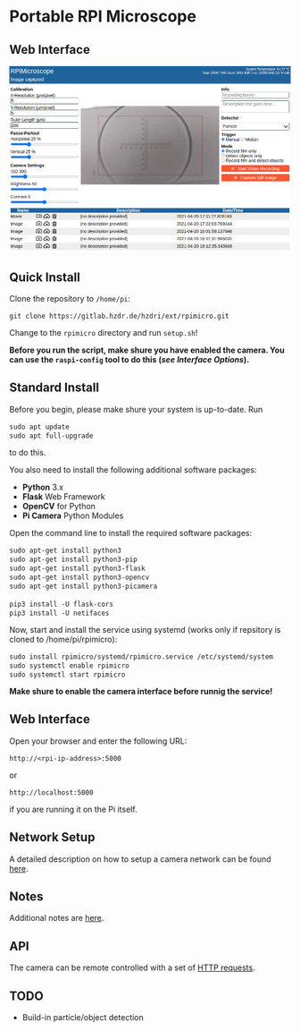 # Portable RPI Microscope

## Web Interface

![WebInterface](/doc/web_interface.png)

## Quick Install

Clone the repository to `/home/pi`:

    git clone https://gitlab.hzdr.de/hzdri/ext/rpimicro.git

Change to the `rpimicro` directory and run `setup.sh`! 

**Before you run the script, make shure you have enabled the camera.
You can use the `raspi-config` tool to do this (*see Interface Options*).**

## Standard Install

Before you begin, please make shure your system is up-to-date.
Run

    sudo apt update
    sudo apt full-upgrade

to do this.

You also need to install the following additional software packages:

* **Python** 3.x
* **Flask** Web Framework
* **OpenCV** for Python
* **Pi Camera** Python Modules

Open the command line to install the required software packages:

    sudo apt-get install python3
    sudo apt-get install python3-pip
    sudo apt-get install python3-flask
    sudo apt-get install python3-opencv
    sudo apt-get install python3-picamera

    pip3 install -U flask-cors
    pip3 install -U netifaces

Now, start and install the service using systemd (works only if repsitory is cloned to /home/pi/rpimicro):

    sudo install rpimicro/systemd/rpimicro.service /etc/systemd/system
    sudo systemctl enable rpimicro
    sudo systemctl start rpimicro

**Make shure to enable the camera interface before runnig the service!**

## Web Interface

Open your browser and enter the following URL:

    http://<rpi-ip-address>:5000

or

    http://localhost:5000

if you are running it on the Pi itself.

## Network Setup

A detailed description on how to setup a camera network can be found [here](doc/NETWORK.md).

## Notes

Additional notes are [here](doc/NOTES.md).

## API

The camera can be remote controlled with a set of [HTTP requests](doc/API.md).

## TODO

* Build-in particle/object detection

